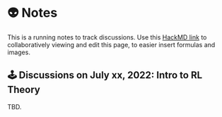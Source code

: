 # 👽 Notes

This is a running notes to track discussions.
Use this [HackMD link](https://hackmd.io/@LEK-LEK/HkvGUfcqc/edit) to collaboratively viewing and edit this page, to easier insert formulas and images.

## 🕹 Discussions on July xx, 2022: Intro to RL Theory
TBD.
